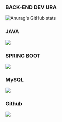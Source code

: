 ### BACK-END DEV URA

![Anurag's GitHub stats](https://github-readme-stats.vercel.app/api?username=anuraghazra&theme=dark&show_icons=true?theme=THEME_NAME.blue_navy)

### JAVA
<img src="https://img.shields.io/badge/JAVA-AE445A?style=for-the-badge&logo=Java&logoColor=white">

### SPRING BOOT
<img src="https://img.shields.io/badge/Spring boot-3776AB?style=for-the-badge&logo=Spring boot&logoColor=white">

### MySQL
<img src="https://img.shields.io/badge/mysql-4479A1?style=for-the-badge&logo=mysql&logoColor=white">

### Github
<img src="https://img.shields.io/badge/github-181717?style=for-the-badge&logo=github&logoColor=white">
